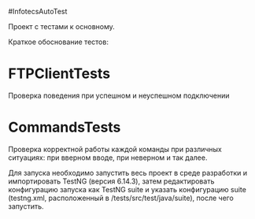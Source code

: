 #InfotecsAutoTest

Проект с тестами к основному.

Краткое обоснование тестов:

# FTPClientTests
Проверка поведения при успешном и неуспешном подключении

# CommandsTests
Проверка корректной работы каждой команды при различных ситуациях: при вверном вводе, при неверном и так далее.

Для запуска необходимо запустить весь проект в среде разработки и импортировать TestNG (версия 6.14.3), затем редактировать конфигурацию запуска как TestNG suite и указать конфигурацию suite (testng.xml, расположенный в /tests/src/test/java/suite), после чего запустить.
